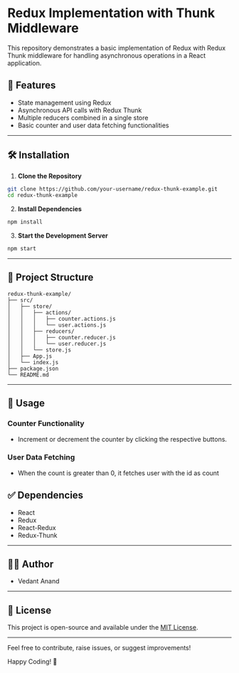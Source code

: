 # Redux Implementation with Thunk Middleware

This repository demonstrates a basic implementation of Redux with Redux Thunk middleware for handling asynchronous operations in a React application.

## 🚀 Features
- State management using Redux
- Asynchronous API calls with Redux Thunk
- Multiple reducers combined in a single store
- Basic counter and user data fetching functionalities

---

## 🛠️ Installation

1. **Clone the Repository**
```bash
git clone https://github.com/your-username/redux-thunk-example.git
cd redux-thunk-example
```

2. **Install Dependencies**
```bash
npm install
```

3. **Start the Development Server**
```bash
npm start
```

---

## 📂 Project Structure

```
redux-thunk-example/
├── src/
│   ├── store/
│   │   ├── actions/
│   │   │   ├── counter.actions.js
│   │   │   └── user.actions.js
│   │   ├── reducers/
│   │   │   ├── counter.reducer.js
│   │   │   └── user.reducer.js
│   │   └── store.js
│   ├── App.js
│   └── index.js
├── package.json
└── README.md
```

---

## 🧩 Usage

### Counter Functionality
- Increment or decrement the counter by clicking the respective buttons.

### User Data Fetching
- When the count is greater than 0, it fetches user with the id as count


## ✅ Dependencies
- React
- Redux
- React-Redux
- Redux-Thunk

---

## 🧑‍💻 Author
- Vedant Anand

---

## 📜 License

This project is open-source and available under the [MIT License](LICENSE).

---

Feel free to contribute, raise issues, or suggest improvements!

Happy Coding! 🚀

